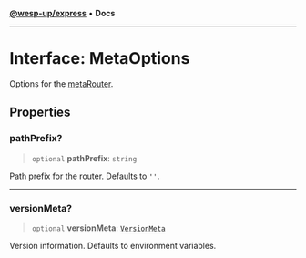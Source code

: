 [**@wesp-up/express**](../README.md) • **Docs**

---

# Interface: MetaOptions

Options for the [metaRouter](../functions/metaRouter.md).

## Properties

### pathPrefix?

> `optional` **pathPrefix**: `string`

Path prefix for the router. Defaults to `''`.

---

### versionMeta?

> `optional` **versionMeta**: [`VersionMeta`](VersionMeta.md)

Version information. Defaults to environment variables.
